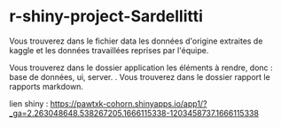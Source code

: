 # r-shiny-project-Sardellitti

Vous trouverez dans le fichier data les données d'origine extraites de kaggle et les données travaillées reprises par l'équipe.

Vous trouverez dans le dossier application les éléments à rendre, donc : base de données, ui, server.
.
Vous trouverez dans le dossier rapport le rapports markdown.

lien shiny : https://pawtxk-cohorn.shinyapps.io/app1/?_ga=2.263048648.538267205.1666115338-1203458737.1666115338
